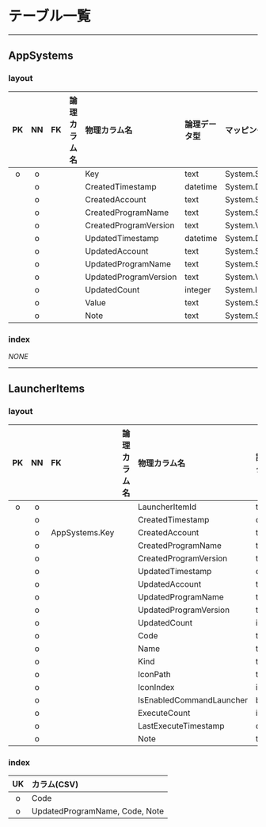 # テーブル一覧

___

## AppSystems

### layout

| PK | NN | FK | 論理カラム名 |     物理カラム名      | 論理データ型 |  マッピング型   | チェック制約 | コメント |
|:--:|:--:|:---|:-------------|:----------------------|:-------------|:----------------|:-------------|:---------|
| o  | o  |    |              | Key                   | text         | System.String   |              |          |
|    | o  |    |              | CreatedTimestamp      | datetime     | System.DateTime |              | UTC      |
|    | o  |    |              | CreatedAccount        | text         | System.String   |              |          |
|    | o  |    |              | CreatedProgramName    | text         | System.String   |              |          |
|    | o  |    |              | CreatedProgramVersion | text         | System.Version  |              |          |
|    | o  |    |              | UpdatedTimestamp      | datetime     | System.DateTime |              | UTC      |
|    | o  |    |              | UpdatedAccount        | text         | System.String   |              |          |
|    | o  |    |              | UpdatedProgramName    | text         | System.String   |              |          |
|    | o  |    |              | UpdatedProgramVersion | text         | System.Version  |              |          |
|    | o  |    |              | UpdatedCount          | integer      | System.Int64    |              |          |
|    | o  |    |              | Value                 | text         | System.String   |              |          |
|    | o  |    |              | Note                  | text         | System.String   |              |          |

### index

*NONE*


___

## LauncherItems

### layout

| PK | NN | FK | 論理カラム名 |       物理カラム名       | 論理データ型 |  マッピング型   | チェック制約 | コメント |
|:--:|:--:|:---|:-------------|:-------------------------|:-------------|:----------------|:-------------|:---------|
| o  | o  |    |              | LauncherItemId           | text         | System.Guid     |              |          |
|    | o  |    |              | CreatedTimestamp         | datetime     | System.DateTime |              | UTC      |
|    | o  |  AppSystems.Key  |              | CreatedAccount           | text         | System.String   |              |          |
|    | o  |    |              | CreatedProgramName       | text         | System.String   |              |          |
|    | o  |    |              | CreatedProgramVersion    | text         | System.Version  |              |          |
|    | o  |    |              | UpdatedTimestamp         | datetime     | System.DateTime |              | UTC      |
|    | o  |    |              | UpdatedAccount           | text         | System.String   |              |          |
|    | o  |    |              | UpdatedProgramName       | text         | System.String   |              |          |
|    | o  |    |              | UpdatedProgramVersion    | text         | System.Version  |              |          |
|    | o  |    |              | UpdatedCount             | integer      | System.Int64    |              |          |
|    | o  |    |              | Code                     | text         | System.String   |              |          |
|    | o  |    |              | Name                     | text         | System.String   |              |          |
|    | o  |    |              | Kind                     | text         | System.String   |              |          |
|    | o  |    |              | IconPath                 | text         | System.String   |              |          |
|    | o  |    |              | IconIndex                | integer      | System.Int64    |              |          |
|    | o  |    |              | IsEnabledCommandLauncher | boolean      | System.Int64    |              |          |
|    | o  |    |              | ExecuteCount             | integer      | System.Int64    |              |          |
|    | o  |    |              | LastExecuteTimestamp     | datetime     | System.DateTime |              | UTC      |
|    | o  |    |              | Note                     | text         | System.String   |              |          |

### index

| UK | カラム(CSV) |
|:--:|:------------|
| o  | Code        |
| o  | UpdatedProgramName, Code, Note        |
